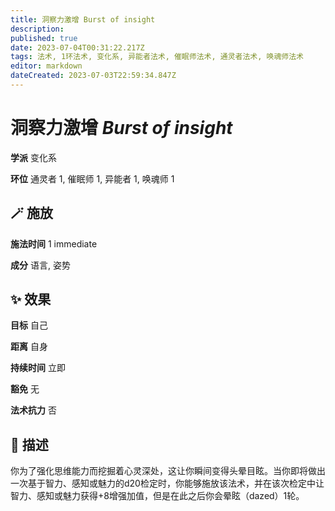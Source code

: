 ```yaml
---
title: 洞察力激增 Burst of insight
description: 
published: true
date: 2023-07-04T00:31:22.217Z
tags: 法术, 1环法术, 变化系, 异能者法术, 催眠师法术, 通灵者法术, 唤魂师法术
editor: markdown
dateCreated: 2023-07-03T22:59:34.847Z
---
```


# **洞察力激增** *Burst of insight*

**学派** 变化系 

**环位** 通灵者 1, 催眠师 1, 异能者 1, 唤魂师 1

## 🪄 施放

**施法时间** 1 immediate

**成分** 语言, 姿势

## ✨ 效果 

**目标** 自己 

**距离** 自身  

**持续时间** 立即 

**豁免** 无

**法术抗力** 否

## 📖 描述

你为了强化思维能力而挖掘着心灵深处，这让你瞬间变得头晕目眩。当你即将做出一次基于智力、感知或魅力的d20检定时，你能够施放该法术，并在该次检定中让智力、感知或魅力获得+8增强加值，但是在此之后你会晕眩（dazed）1轮。
    